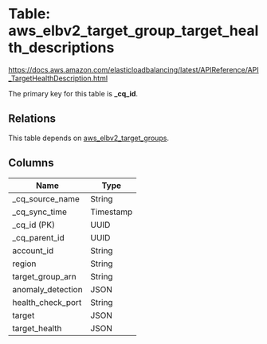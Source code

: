 # Table: aws_elbv2_target_group_target_health_descriptions

https://docs.aws.amazon.com/elasticloadbalancing/latest/APIReference/API_TargetHealthDescription.html

The primary key for this table is **_cq_id**.

## Relations
This table depends on [aws_elbv2_target_groups](aws_elbv2_target_groups.md).


## Columns
| Name          | Type          |
| ------------- | ------------- |
|_cq_source_name|String|
|_cq_sync_time|Timestamp|
|_cq_id (PK)|UUID|
|_cq_parent_id|UUID|
|account_id|String|
|region|String|
|target_group_arn|String|
|anomaly_detection|JSON|
|health_check_port|String|
|target|JSON|
|target_health|JSON|